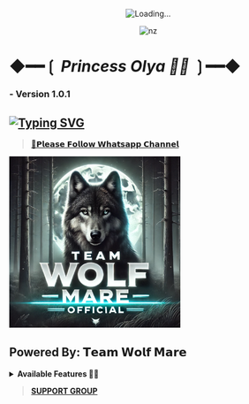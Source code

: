 <p align="center">
<img src="./Android/database/K.Prabhasha.gif" alt="Loading..." width="320"/>
<p align="center">
<img src="https://github.com/Princessolya/Princess-Olya-Media-Files/blob/95a28b94a7459ac97f483af81f6d612b4196c80a/Logo.png" alt="nz" width="350"/>
</p>

# ◆━━❲ *Princess Olya 💙✨* ❳━━◆
### - Version 1.0.1

## [![Typing SVG](https://readme-typing-svg.herokuapp.com?font=Rockstar-ExtraBold&color=90D5FF&lines=𝐖𝐞𝐥𝐜𝐨𝐦𝐞+𝐓𝐨+𝗣𝗥𝗜𝗡𝗖𝗘𝗦╺+𝗢𝗟𝗬𝗔+-+𝗕𝗢𝗧.;𝙿𝙾𝚆𝙴𝚁𝙳+𝙱𝚈:+𝚃𝙴𝙰𝙼+𝚆𝙾𝙻𝙵+𝙼𝙰𝚁𝙴;ℂ𝕣𝕖𝕒𝕥𝕖𝕕+𝕓𝕪......;𝗛𝗮𝘀𝗶+𝗙𝗲𝗿𝗻𝗮𝗻𝗱𝗼;𝗠𝗮𝗹𝗶𝗻𝗱𝘂+𝗛𝗲𝘀𝗵𝗮𝗻;𝗛𝘀𝗶𝗻𝗱𝘂+𝗟𝗮𝗹𝗮𝗻𝗸𝗮;Thaks+For+Using+Princes+Olya)](https://git.io/typing-svg)


> [🔄𝗣𝗹𝗲𝗮𝘀𝗲 𝗙𝗼𝗹𝗹𝗼𝘄 𝗪𝗵𝗮𝘁𝘀𝗮𝗽𝗽 𝗖𝗵𝗮𝗻𝗻𝗲𝗹](https://whatsapp.com/channel/0029Vb69oZU2UPBQ4cdHIz20)

<img src="https://github.com/Princessolya/Princess-Olya-Media-Files/blob/4f24acd496c3e812ad33c6a23b707e27c400dc15/teamlogo.png" width="310"/>

## Powered By: 𝗧𝗲𝗮𝗺 𝗪𝗼𝗹𝗳 𝗠𝗮𝗿𝗲

<b><details><summary>Available Features 👸🔱</summary><br>
	
| Features |  Availability |
| :------: |  :----------: |
|   Convert     |       🩵     |
|   Database     |       🩵     |
|   Owner     |       🩵    |
|   Downloader     |       🩵     |
|   Webzone     |       🩵       |
|   Searching     |       🩵      |
|   Textpro     |       🩵      |
|   Ephoto     |       🩵     |
|   Anime Web     |       🩵      |
|   Stalker     |       🩵      |
|   Random Text     |       🩵     |
|   Random Image     |       🩵     |
|   Creator     |       🩵      |

</details> 


> [SUPPORT GROUP](https://chat.whatsapp.com/BagwKoTMIffFpa8KjpCmEn)
